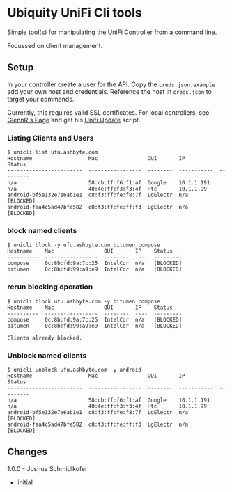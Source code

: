 # Ubiquity UniFi Cli tools

Simple tool(s) for manipulating the UniFi Controller from a command line.

Focussed on client management.

## Setup

In your controller create a user for the API.  Copy the `creds.json.example`
add your own host and credentials. Reference the host in `creds.json` to target your commands.

Currently, this requires valid SSL certificates.  For local controllers, see
[GlennR's Page](https://GlennR.nl) and get his [Unifi Update](https://get.glennr.nl/unifi/update/unifi-update.sh)
script.

### Listing Clients and Users

    $ unicli list ufu.ashbyte.com
    Hostname                  Mac                OUI       IP           Status
    ------------------------  -----------------  --------  -----------  ---------
    n/a                       58:cb:ff:f6:f1:af  Google    10.1.1.191
    n/a                       40:4e:ff:f3:f3:4f  Htc       10.1.1.99
    android-bf5e132e7e6ab1e1  c8:f3:ff:fe:f8:7f  LgElectr  n/a          [BLOCKED]
    android-faa4c5ad47bfe582  c8:f3:ff:fe:ff:f3  LgElectr  n/a          [BLOCKED]

### block named clients

    $ unicli block -y ufu.ashbyte.com bitumen compose
    Hostname    Mac                OUI       IP    Status
    ----------  -----------------  --------  ----  ---------
    compose     0c:8b:fd:9a:7c:25  IntelCor  n/a   [BLOCKED]
    bitumen     0c:8b:fd:99:a9:e9  IntelCor  n/a   [BLOCKED]


### rerun blocking operation

    $ unicli block ufu.ashbyte.com -y bitumen compose
    Hostname    Mac                OUI       IP    Status
    ----------  -----------------  --------  ----  ---------
    compose     0c:8b:fd:9a:7c:25  IntelCor  n/a   [BLOCKED]
    bitumen     0c:8b:fd:99:a9:e9  IntelCor  n/a   [BLOCKED]

    Clients already blocked.


### Unblock named clients

    $ unicli unblock ufu.ashbyte.com -y android
    Hostname                  Mac                OUI       IP           Status
    ------------------------  -----------------  --------  -----------  ---------
    n/a                       58:cb:ff:f6:f1:af  Google    10.1.1.191
    n/a                       40:4e:ff:f3:f3:4f  Htc       10.1.1.99
    android-bf5e132e7e6ab1e1  c8:f3:ff:fe:f8:7f  LgElectr  n/a          [BLOCKED]
    android-faa4c5ad47bfe582  c8:f3:ff:fe:ff:f3  LgElectr  n/a          [BLOCKED]


## Changes

1.0.0 - Joshua Schmidlkofer
  - initial
